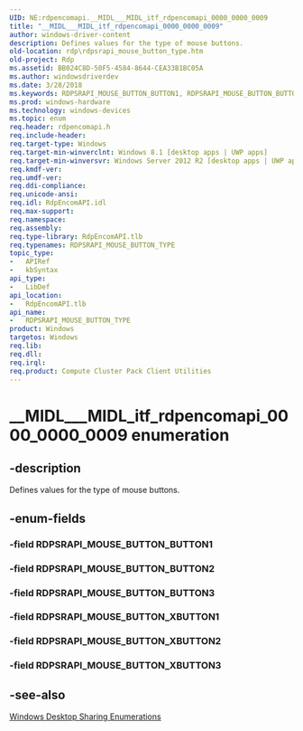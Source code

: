 ```yaml
---
UID: NE:rdpencomapi.__MIDL___MIDL_itf_rdpencomapi_0000_0000_0009
title: "__MIDL___MIDL_itf_rdpencomapi_0000_0000_0009"
author: windows-driver-content
description: Defines values for the type of mouse buttons.
old-location: rdp\rdpsrapi_mouse_button_type.htm
old-project: Rdp
ms.assetid: BB024C8D-50F5-4584-8644-CEA33B1BC05A
ms.author: windowsdriverdev
ms.date: 3/28/2018
ms.keywords: RDPSRAPI_MOUSE_BUTTON_BUTTON1, RDPSRAPI_MOUSE_BUTTON_BUTTON2, RDPSRAPI_MOUSE_BUTTON_BUTTON3, RDPSRAPI_MOUSE_BUTTON_TYPE, RDPSRAPI_MOUSE_BUTTON_TYPE enumeration [RDP], RDPSRAPI_MOUSE_BUTTON_XBUTTON1, RDPSRAPI_MOUSE_BUTTON_XBUTTON2, RDPSRAPI_MOUSE_BUTTON_XBUTTON3, __MIDL___MIDL_itf_rdpencomapi_0000_0000_0009, rdp.rdpsrapi_mouse_button_type, rdpencomapi/RDPSRAPI_MOUSE_BUTTON_BUTTON1, rdpencomapi/RDPSRAPI_MOUSE_BUTTON_BUTTON2, rdpencomapi/RDPSRAPI_MOUSE_BUTTON_BUTTON3, rdpencomapi/RDPSRAPI_MOUSE_BUTTON_TYPE, rdpencomapi/RDPSRAPI_MOUSE_BUTTON_XBUTTON1, rdpencomapi/RDPSRAPI_MOUSE_BUTTON_XBUTTON2, rdpencomapi/RDPSRAPI_MOUSE_BUTTON_XBUTTON3
ms.prod: windows-hardware
ms.technology: windows-devices
ms.topic: enum
req.header: rdpencomapi.h
req.include-header: 
req.target-type: Windows
req.target-min-winverclnt: Windows 8.1 [desktop apps | UWP apps]
req.target-min-winversvr: Windows Server 2012 R2 [desktop apps | UWP apps]
req.kmdf-ver: 
req.umdf-ver: 
req.ddi-compliance: 
req.unicode-ansi: 
req.idl: RdpEncomAPI.idl
req.max-support: 
req.namespace: 
req.assembly: 
req.type-library: RdpEncomAPI.tlb
req.typenames: RDPSRAPI_MOUSE_BUTTON_TYPE
topic_type:
-	APIRef
-	kbSyntax
api_type:
-	LibDef
api_location:
-	RdpEncomAPI.tlb
api_name:
-	RDPSRAPI_MOUSE_BUTTON_TYPE
product: Windows
targetos: Windows
req.lib: 
req.dll: 
req.irql: 
req.product: Compute Cluster Pack Client Utilities
---
```


# __MIDL___MIDL_itf_rdpencomapi_0000_0000_0009 enumeration


## -description


Defines values for the type of mouse buttons.


## -enum-fields




### -field RDPSRAPI_MOUSE_BUTTON_BUTTON1


### -field RDPSRAPI_MOUSE_BUTTON_BUTTON2


### -field RDPSRAPI_MOUSE_BUTTON_BUTTON3


### -field RDPSRAPI_MOUSE_BUTTON_XBUTTON1


### -field RDPSRAPI_MOUSE_BUTTON_XBUTTON2


### -field RDPSRAPI_MOUSE_BUTTON_XBUTTON3


## -see-also




<a href="https://msdn.microsoft.com/ceda755a-dd9a-4d89-96b2-39e2dca46801">Windows Desktop Sharing Enumerations</a>
 

 

